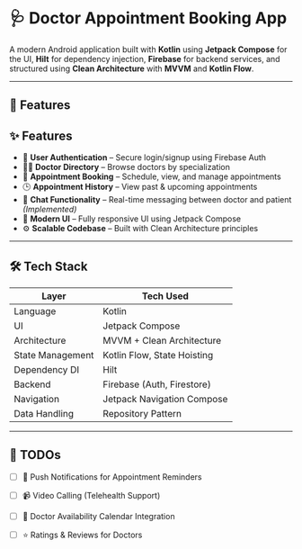 # 🩺 Doctor Appointment Booking App

A modern Android application built with **Kotlin** using **Jetpack Compose** for the UI, **Hilt** for dependency injection, **Firebase** for backend services, and structured using **Clean Architecture** with **MVVM** and **Kotlin Flow**.

---

## 🚀 Features

## ✨ Features

- 🔐 **User Authentication** – Secure login/signup using Firebase Auth
- 🧑‍⚕️ **Doctor Directory** – Browse doctors by specialization
- 📅 **Appointment Booking** – Schedule, view, and manage appointments
- 🕒 **Appointment History** – View past & upcoming appointments
- 💬 **Chat Functionality** – Real-time messaging between doctor and patient *(Implemented)*
- 📲 **Modern UI** – Fully responsive UI using Jetpack Compose
- ⚙️ **Scalable Codebase** – Built with Clean Architecture principles


---

## 🛠️ Tech Stack

| Layer            | Tech Used                                     |
|------------------|-----------------------------------------------|
| Language         | Kotlin                                        |
| UI               | Jetpack Compose                               |
| Architecture     | MVVM + Clean Architecture                     |
| State Management | Kotlin Flow, State Hoisting                   |
| Dependency DI    | Hilt                                          |
| Backend          | Firebase (Auth, Firestore)                    |
| Navigation       | Jetpack Navigation Compose                    |
| Data Handling    | Repository Pattern                            |

---

## 🚧 TODOs

- [ ] 🔔 Push Notifications for Appointment Reminders
- [ ] 📹 Video Calling (Telehealth Support)
- [ ] 📆 Doctor Availability Calendar Integration
- [ ] ⭐ Ratings & Reviews for Doctors

